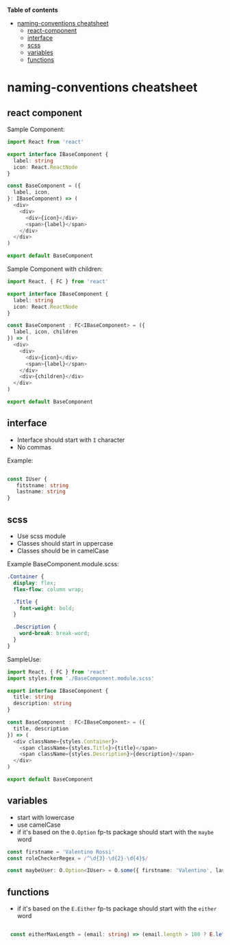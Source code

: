 
<!-- START doctoc generated TOC please keep comment here to allow auto update -->
<!-- DON'T EDIT THIS SECTION, INSTEAD RE-RUN doctoc TO UPDATE -->
**Table of contents**

- [naming-conventions cheatsheet](#fp-ts-cheatsheet)
   - [react-component](#react-component)
   - [interface](#interface)
   - [scss](#scss)
   - [variables](#variables)
   - [functions](#functions)





# naming-conventions cheatsheet

## react component
Sample Component:
```typescript
import React from 'react'

export interface IBaseComponent {
  label: string
  icon: React.ReactNode
}

const BaseComponent = ({
  label, icon,
}: IBaseComponent) => (
  <div>
    <div>
      <div>{icon}</div>
      <span>{label}</span>
    </div>
  </div>
)

export default BaseComponent
```
Sample Component with children:
```typescript
import React, { FC } from 'react'

export interface IBaseComponent {
  label: string
  icon: React.ReactNode
}

const BaseComponent : FC<IBaseComponent> = ({
  label, icon, children
}) => (
  <div>
    <div>
      <div>{icon}</div>
      <span>{label}</span>
    </div>
    <div>{children}</div>
  </div>
)

export default BaseComponent
```

## interface
- Interface should start with `I` character
- No commas

Example:
```typescript

const IUser {
   fitstname: string
   lastname: string
}
```

## scss
- Use scss module
- Classes should start in uppercase
- Classes should be in camelCase

Example BaseComponent.module.scss:
```scss
.Container {
  display: flex;
  flex-flow: column wrap;

  .Title {
    font-weight: bold;
  }

  .Description {
    word-break: break-word;  
  }
}
```

SampleUse:
```typescript
import React, { FC } from 'react'
import styles from './BaseComponent.module.scss'

export interface IBaseComponent {
  title: string
  description: string
}

const BaseComponent : FC<IBaseComponent> = ({
  title, description
}) => (
  <div className={styles.Container}>
    <span className={styles.Title}>{title}</span>
    <span className={styles.Description}>{description}</span>
  </div>
)

export default BaseComponent
```

## variables

- start with lowercase
- use camelCase
- if it's based on the `O.Option` fp-ts package should start with the `maybe` word

```typescript
const firstname = 'Valentino Rossi'
const roleCheckerRegex = /^\d{3}-\d{2}-\d{4}$/

const maybeUser: O.Option<IUser> = O.some({ firstname: 'Valentino', lastname: 'Rossi' }) 
```

## functions

- if it's based on the `E.Either` fp-ts package should start with the `either` word

```typescript

 const eitherMaxLength = (email: string) => (email.length > 100 ? E.left('Error max length') : E.right(email))
```